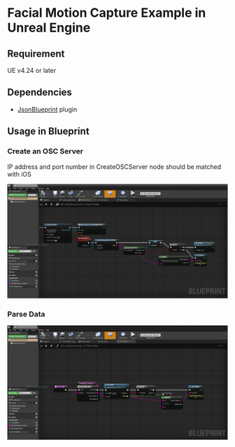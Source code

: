 # Facial Motion Capture Example in Unreal Engine

## Requirement
UE v4.24 or later

## Dependencies
- [JsonBlueprint](./Plugins/JsonBlueprint) plugin

## Usage in Blueprint

### Create an OSC Server 
IP address and port number in CreateOSCServer node should be matched with iOS

<img src="../../../images/ue_create_oscserver.png" />

### Parse Data

<img src="../../../images/ue_parse_data.png" />
